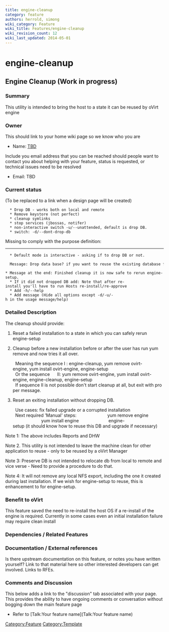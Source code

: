 ```yaml
---
title: engine-cleanup
category: feature
authors: herrold, simong
wiki_category: Feature
wiki_title: Features/engine-cleanup
wiki_revision_count: 12
wiki_last_updated: 2014-05-01
---
```


# engine-cleanup

## Engine Cleanup (Work in progress)

### Summary

This utility is intended to bring the host to a state it can be reused by oVirt engine

### Owner

This should link to your home wiki page so we know who you are

*   Name: [ TBD](User:MyUser)

Include you email address that you can be reached should people want to contact you about helping with your feature, status is requested, or technical issues need to be resolved

*   Email: TBD

### Current status

(To be replaced to a link when a design page will be created)

      * Drop DB - works both on local and remote
      * Remove keystore (not perfect)
      * cleanup symlinks
      * stop services (jbossas, notifer)
      * non-interactive switch -u/--unattended, default is drop DB.
      * switch: -d/--dont-drop-db

Missing to comply with the purpose definition:

------------------------------------------------------------------------

      * Default mode is interactive - asking if to drop DB or not.
        Message: Drop data base? if you want to reuse the existing database for the future installation choose no.
      * Message at the end: Finished cleanup it is now safe to rerun engine-setup.
      * If it did not dropped DB add: Note that after re-install you'll have to run Hosts re-install/re-approve
      * Add -h/--help
      * Add message (Hide all options except -d/-u/-h in the usage message/help)

### Detailed Description

The cleanup should provide:

1. Reset a failed installation to a state in which you can safely rerun engine-setup

2. Cleanup before a new installation before or after the user has run yum remove and now tries it all over.

        Meaning the sequence I : engine-cleanup, yum remove ovirt-engine, yum install ovirt-engine, engine-setup
        Or the sequence      II: yum remove ovirt-engine, yum install ovirt-engine, engine-cleanup, engine-setup
        If sequence II is not possible don't start cleanup at all, but exit with proper message. 

3. Reset an exiting installation without dropping DB.

        Use cases: fix failed upgrade or a corrupted installation
        Next required 'Manual' steps: 
                             yum remove engine
                             yum install engine
                             engine-setup (it should know how to reuse this DB and upgrade if necessary)

Note 1: The above includes Reports and DHW

Note 2. This utility is not intended to leave the machine clean for other application to reuse - only to be reused by a oVirt Manager

Note 3: Preserve DB is not intended to relocate db from local to remote and vice verse - Need to provide a procedure to do that.

Note 4: It will not remove any local NFS export, including the one it created during last installation. If we wish for engine-setup to reuse, this is enhancement to for engine-setup.

### Benefit to oVirt

This feature saved the need to re-install the host OS if a re-install of the engine is required. Currently in some cases even an initial installation failure may require clean install

### Dependencies / Related Features

### Documentation / External references

Is there upstream documentation on this feature, or notes you have written yourself? Link to that material here so other interested developers can get involved. Links to RFEs.

### Comments and Discussion

This below adds a link to the "discussion" tab associated with your page. This provides the ability to have ongoing comments or conversation without bogging down the main feature page

*   Refer to [Talk:Your feature name](Talk:Your feature name)

<Category:Feature> <Category:Template>
